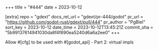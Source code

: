 +++
title = "#444"
date = 2023-10-12

[extra]
repo = "gdext"
docs_rel_url = "gdext/pr-444/godot"
pr_url = "https://github.com/godot-rust/gdext/pull/444"
pr_author = "PgBiel"
sort_key = 2023-10-12
date_time = 2023-10-12T13:45:21Z
commit_sha = "5b99137614941030da8f4f690ea5240d6a6a2ee0"
+++

Allow #[cfg] to be used with #[godot_api] - Part 2: virtual impls

